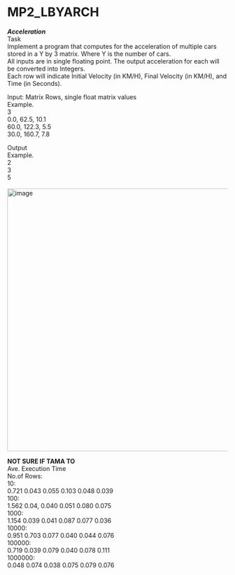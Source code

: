 # MP2_LBYARCH

***Acceleration***<br>
Task<br>
Implement a program that computes for the acceleration of multiple cars stored in a Y by 3 matrix. Where Y is the number of cars. <br>
All inputs are in single floating point. The output acceleration for each will be converted into Integers. <br>
Each row will indicate Initial Velocity (in KM/H), Final Velocity (in KM/H), and Time (in Seconds).<br>

Input: Matrix Rows, single float matrix values<br>
Example.<br>
3<br>
0.0, 62.5, 10.1<br>
60.0, 122.3, 5.5<br>
30.0, 160.7, 7.8<br>

Output<br>
Example.<br>
2<br>
3<br>
5
<br><br>
<img width="997" height="602" alt="image" src="https://github.com/user-attachments/assets/663fce9a-a877-4844-b1a2-c77d7d4a1a2e" />

**NOT SURE IF TAMA TO** <br>
Ave. Execution Time <br>
No.of Rows: <br>
10:         <br>
0.721 0.043 0.055 0.103 0.048 0.039 <br>
100:        <br>
1.562 0.04, 0.040 0.051 0.080 0.075 <br>
1000:       <br>
1.154 0.039 0.041 0.087 0.077 0.036 <br>
10000:      <br>
0.951 0.703 0.077 0.040 0.044 0.076 <br>
100000:     <br>
0.719 0.039 0.079 0.040 0.078 0.111 <br>
1000000:    <br>
0.048 0.074 0.038 0.075 0.079 0.076 <br>


